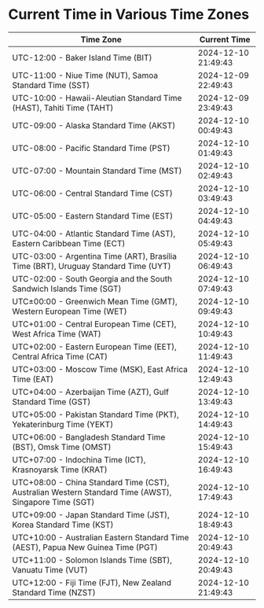 # Current Time in Various Time Zones

| Time Zone | Current Time |
|-----------|--------------|
| UTC-12:00 - Baker Island Time (BIT) | 2024-12-10 21:49:43 |
| UTC-11:00 - Niue Time (NUT), Samoa Standard Time (SST) | 2024-12-09 22:49:43 |
| UTC-10:00 - Hawaii-Aleutian Standard Time (HAST), Tahiti Time (TAHT) | 2024-12-09 23:49:43 |
| UTC-09:00 - Alaska Standard Time (AKST) | 2024-12-10 00:49:43 |
| UTC-08:00 - Pacific Standard Time (PST) | 2024-12-10 01:49:43 |
| UTC-07:00 - Mountain Standard Time (MST) | 2024-12-10 02:49:43 |
| UTC-06:00 - Central Standard Time (CST) | 2024-12-10 03:49:43 |
| UTC-05:00 - Eastern Standard Time (EST) | 2024-12-10 04:49:43 |
| UTC-04:00 - Atlantic Standard Time (AST), Eastern Caribbean Time (ECT) | 2024-12-10 05:49:43 |
| UTC-03:00 - Argentina Time (ART), Brasília Time (BRT), Uruguay Standard Time (UYT) | 2024-12-10 06:49:43 |
| UTC-02:00 - South Georgia and the South Sandwich Islands Time (SGT) | 2024-12-10 07:49:43 |
| UTC±00:00 - Greenwich Mean Time (GMT), Western European Time (WET) | 2024-12-10 09:49:43 |
| UTC+01:00 - Central European Time (CET), West Africa Time (WAT) | 2024-12-10 10:49:43 |
| UTC+02:00 - Eastern European Time (EET), Central Africa Time (CAT) | 2024-12-10 11:49:43 |
| UTC+03:00 - Moscow Time (MSK), East Africa Time (EAT) | 2024-12-10 12:49:43 |
| UTC+04:00 - Azerbaijan Time (AZT), Gulf Standard Time (GST) | 2024-12-10 13:49:43 |
| UTC+05:00 - Pakistan Standard Time (PKT), Yekaterinburg Time (YEKT) | 2024-12-10 14:49:43 |
| UTC+06:00 - Bangladesh Standard Time (BST), Omsk Time (OMST) | 2024-12-10 15:49:43 |
| UTC+07:00 - Indochina Time (ICT), Krasnoyarsk Time (KRAT) | 2024-12-10 16:49:43 |
| UTC+08:00 - China Standard Time (CST), Australian Western Standard Time (AWST), Singapore Time (SGT) | 2024-12-10 17:49:43 |
| UTC+09:00 - Japan Standard Time (JST), Korea Standard Time (KST) | 2024-12-10 18:49:43 |
| UTC+10:00 - Australian Eastern Standard Time (AEST), Papua New Guinea Time (PGT) | 2024-12-10 20:49:43 |
| UTC+11:00 - Solomon Islands Time (SBT), Vanuatu Time (VUT) | 2024-12-10 20:49:43 |
| UTC+12:00 - Fiji Time (FJT), New Zealand Standard Time (NZST) | 2024-12-10 21:49:43 |
